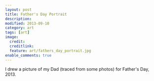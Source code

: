 ```yaml
---
layout: post
title: Father's Day Portrait
description:
modified: 2013-09-10
category: art
tags: [art]
image:
  credit:
  creditlink:
  feature: art/fathers_day_portrait.jpg
enable_comments: true
---
```


I drew a picture of my Dad (traced from some photos) for Father's Day, 2013.